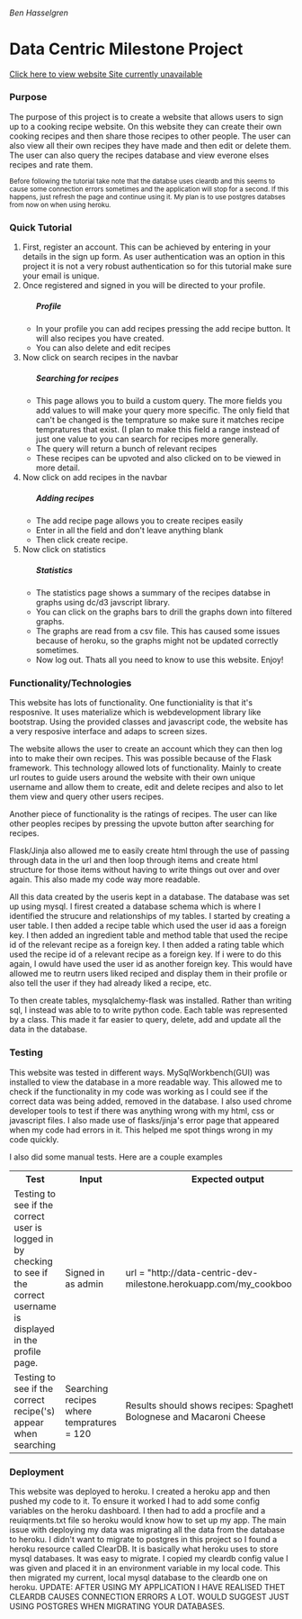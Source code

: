 <h6>Ben Hasselgren</h6>
<h1> Data Centric Milestone Project  </h1>

<a href="" target="_blank"> Click here to view website <span>Site currently unavailable</span></a>

<h3>Purpose</h3>
<p>
    The purpose of this project is to create a website that allows users
    to sign up to a cooking recipe website. On this website they can create their own cooking recipes and 
    then share those recipes to other people. The user can also view all their own recipes they have made and then edit or
    delete them. The user can also query the recipes database and view everone elses recipes and rate them.
</p>

<small>Before following the tutorial take note that the databse uses cleardb and this seems to cause some connection errors sometimes and the application will stop for a second. If this happens, just refresh the page and continue using it. My plan is to use postgres databses from now on when using heroku.</small>

<h3>Quick Tutorial</h3>
<ol>
    <li>First, register an account. This can be achieved by entering in your details in the sign up form. As user authentication was an option in this project it is not a very robust authentication so for this tutorial make sure your email is unique. </li>
    <li>Once registered and signed in you will be directed to your profile.</li>
    <ul>
        <h5>Profile</h5>
        <li>In your profile you can add recipes pressing the add recipe button. It will also recipes you have created.</li>
        <li>You can also delete and edit recipes</li>
    </ul>
    <li>Now click on search recipes in the navbar</li>
    <ul>
        <h5>Searching for recipes</h5>
        <li>This page allows you to build a custom query. The more fields you add values to will make your query more specific. The only field that can't be changed is the temprature so make sure it matches recipe tempratures that exist. (I plan to make this field a range instead of just one value to you can search for recipes more generally.</li>
        <li>The query will return a bunch of relevant recipes</li>
        <li>These recipes can be upvoted and also clicked on to be viewed in more detail.</li>
    </ul>
    <li>Now click on add recipes in the navbar</li>
    <ul>
        <h5>Adding recipes</h5>
        <li>The add recipe page allows you to create recipes easily</li>
        <li>Enter in all the field and don't leave anything blank</li>
        <li>Then click create recipe.</li>
    </ul>
    <li>Now click on statistics</li>
    <ul>
        <h5>Statistics</h5>
        <li>The statistics page shows a summary of the recipes databse in graphs using dc/d3 javscript library.</li>
        <li>You can click on the graphs bars to drill the graphs down into filtered graphs.</li>
        <li>The graphs are read from a csv file. This has caused some issues because of heroku, so the graphs might not be updated correctly sometimes.</li>
    <li>Now log out. Thats all you need to know to use this website. Enjoy!</li>
</ol>

<h3>Functionality/Technologies</h3>
<p>
    This website has lots of functionality. One functioniality is that it's resposnive. It uses materialize which is webdevelopment library
    like bootstrap. Using the provided classes and javascript code, the website has a very resposive interface and adaps to screen sizes.
</p>
<p>
    The website allows the user to create an account which they can then log into to make their own recipes. This was possible because of
    the Flask framework. This technology allowed lots of functionality. Mainly to create url routes to guide users around the website 
    with their own unique username and allow them to create, edit and delete recipes and also to let them view and query other users recipes.
</p>
<p>
    Another piece of functionality is the ratings of recipes. The user can like other peoples recipes by pressing the upvote button after searching for recipes.
</p>
<p>
    Flask/Jinja also allowed me to easily create html through the use of passing through data in the url and then loop through items and create html structure for those items without having to write things out over and over again. This also made my code way more readable.
</p>

<p> 
    All this data created by the useris kept in a database. The database was set up using mysql. I firest created a database schema which is where I identified the strucure and relationships of my tables. I started by creating a user table. I then added a recipe table which used the user id aas a foreign key. I then added an ingredient table and method table that used the recipe id of the relevant recipe as a foreign key. I then added a rating table which used the recipe id of a relevant recipe as a foreign key. If i were to do this again, I owuld have used the user id as another foreign key. This would have allowed me to reutrn users liked reciped and display them in their profile or also tell the user if they had already liked a recipe, etc. 
</p>
<p>
    To then create tables, mysqlalchemy-flask was installed. Rather than writing sql, I instead was able to to write python code. Each table was represented by a class. This made it far easier to query, delete, add and update all the
    data in the database. 
</p>

<h3>Testing</h3>
<p>
    This website was tested in different ways. MySqlWorkbench(GUI) was installed to view the database in a more readable way. This allowed me to check
    if the functionality in my code was working as I could see if the correct data was being added, removed in the database. I also used chrome developer tools
    to test if there was anything wrong with my html, css or javascript files. I also made use of flasks/jinja's error page that appeared when my code had errors in it. This helped me spot things wrong in my code quickly.
</p>
<p>
    I also did some manual tests. Here are a couple examples
</p>
<table>
    <tr>
        <th>Test</th>
        <th>Input</th>
        <th>Expected output</th>
        <th>Output</th>
        <th>Pass?</th>
    </tr>
    <tr>
        <td>Testing to see if the correct user is logged in by checking to see if the correct username is displayed in the profile page.</td>
        <td>Signed in as admin</td>
        <td>url = "http://data-centric-dev-milestone.herokuapp.com/my_cookbook/admin"</td>
        <td>http://data-centric-dev-milestone.herokuapp.com/my_cookbook/admin</td>
        <td>Yes</td>
    </tr>
    <tr>
        <td>Testing to see if the correct recipe('s) appear when searching</td>
        <td>Searching recipes where tempratures = 120</td>
        <td>Results should shows recipes: Spaghetti Bolognese and Macaroni Cheese</td>
        <td>Results showed recipes: Spaghetti Bolognese and Macaroni Cheese1</td>
        <td>Yes</td>
    </tr>
</table>
<h3>Deployment</h3>
<p>
    This website was deployed to heroku. I created a heroku app and then pushed my code to it. To ensure it worked I had to add some config variables on the heroku dashboard. I then had to add a procfile and a reuiqrments.txt file so heroku would know how to set up my app. The main issue with deploying my data was migrating all the data from the database to heroku. I didn't want to migrate to postgres in this project so I found a heroku resource called ClearDB. It is basically what heroku uses to store mysql databases. It was easy to migrate. I copied my cleardb config value I was given and placed it in an environment variable in my local code. This then migrated my current, local mysql database to the cleardb one on heroku. UPDATE: AFTER USING MY APPLICATION I HAVE REALISED THET CLEARDB CAUSES CONNECTION ERRORS A LOT. WOULD SUGGEST JUST USING POSTGRES WHEN MIGRATING YOUR DATABASES.
</p>
